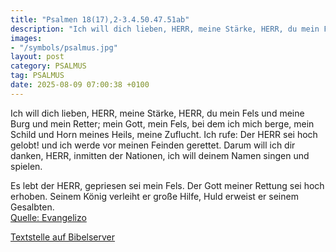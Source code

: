 ```yaml
---
title: "Psalmen 18(17),2-3.4.50.47.51ab"
description: "Ich will dich lieben, HERR, meine Stärke, HERR, du mein Fels und meine Burg und mein Retter; mein Gott, mein Fels, bei dem ich mich berge, mein Schild und Horn meines Heils, meine Zuflucht. Ich rufe: Der HERR sei hoch gelobt! und ich werde vor meinen Feinden gerettet. Darum will ...."
images:
- "/symbols/psalmus.jpg"
layout: post
category: PSALMUS
tag: PSALMUS
date: 2025-08-09 07:00:38 +0100
---
```

Ich will dich lieben, HERR, meine Stärke,
HERR, du mein Fels und meine Burg und mein Retter; mein Gott, mein Fels, bei dem ich mich berge, mein Schild und Horn meines Heils, meine Zuflucht.
Ich rufe: Der HERR sei hoch gelobt! und ich werde vor meinen Feinden gerettet.
Darum will ich dir danken, HERR, inmitten der Nationen, ich will deinem Namen singen und spielen.<!--more-->

Es lebt der HERR, gepriesen sei mein Fels. Der Gott meiner Rettung sei hoch erhoben.
Seinem König verleiht er große Hilfe,
Huld erweist er seinem Gesalbten.<br>
[Quelle: Evangelizo](https://evangeliumtagfuertag.org/DE/gospel)

[Textstelle auf Bibelserver](https://www.bibleserver.com/EU/ps18(17),2-3.4.50.47.51ab)
